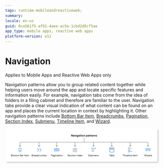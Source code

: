 ```yaml
---
tags: runtime-mobileandreactiveweb;  
summary: 
locale: en-us
guid: 0ca561f5-af91-4aee-ac5e-1cbd2d6cf5ae
app_type: mobile apps, reactive web apps
platform-version: o11
---
```


# Navigation

<div class="info" markdown="1">

Applies to Mobile Apps and Reactive Web Apps only

</div>

Navigation patterns allow you to group related content together while helping users move around the app and locate specific features and information easily. For example, navigation tabs come from the idea of folders in a filing cabinet and therefore are familiar to the user. Navigation tabs provide a clear visual indication of what content can be found on an app and places the current location in context by highlighting it. Other navigation patterns include [Bottom Bar Item](bottombaritem.md), [Breadcrumbs](breadcrumbs.md), [Pagination](pagination.md), [Section Index](sectionindex.md), [Submenu](submenu.md), [Timeline Item](timelineitem.md), and [Wizard](wizard.md).

![Navigation patterns list](<images/navigation-patterns-diag.png>)
